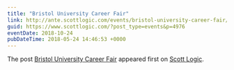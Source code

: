 ```yaml
---
title: "Bristol University Career Fair"
link: http://ante.scottlogic.com/events/bristol-university-career-fair/
guid: https://www.scottlogic.com/?post_type=events&p=4976
eventDate: 2018-10-24
pubDateTime: 2018-05-24 14:46:53 +0000
---
```


<p>The post <a rel="nofollow" href="http://ante.scottlogic.com/events/bristol-university-career-fair/">Bristol University Career Fair</a> appeared first on <a rel="nofollow" href="http://ante.scottlogic.com">Scott Logic</a>.</p>